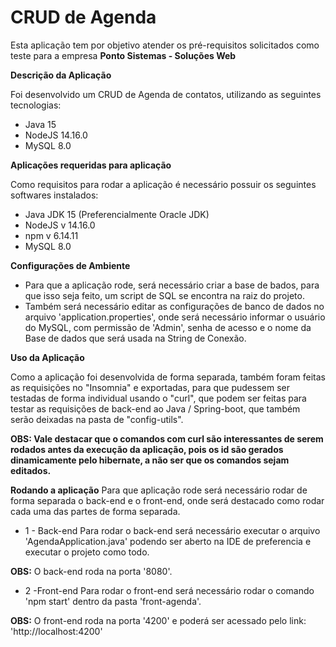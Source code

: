 # CRUD de Agenda

Esta aplicação tem por objetivo atender os pré-requisitos solicitados como teste para a empresa **Ponto Sistemas - Soluções Web**


**Descrição da Aplicação**

Foi desenvolvido um CRUD de Agenda de contatos, utilizando as seguintes tecnologias:
- Java 15
- NodeJS 14.16.0
- MySQL 8.0


**Aplicações requeridas para aplicação**

Como requisitos para rodar a aplicação é necessário possuir os seguintes softwares instalados:
- Java JDK 15 (Preferencialmente Oracle JDK)
- NodeJS v 14.16.0
- npm v 6.14.11
- MySQL 8.0


**Configurações de Ambiente**

- Para que a aplicação rode, será necessário criar a base de bados, para que isso seja feito, um script de SQL se encontra na raiz do projeto.
- Também será necessário editar as configurações de banco de dados no arquivo 'application.properties', onde será necessário informar o usuário do MySQL, com permissão de 'Admin', senha de acesso e o nome da Base de dados que será usada na String de Conexão.


**Uso da Aplicação**

Como a aplicação foi desenvolvida de forma separada, também foram feitas as requisições no "Insomnia" e exportadas, para que pudessem ser testadas de forma individual usando o "curl", que podem ser feitas para testar as requisições de back-end ao Java / Spring-boot, que também serão deixadas na pasta de "config-utils".

**OBS: Vale destacar que o comandos com curl são interessantes de serem rodados antes da execução da aplicação, pois os id são gerados dinamicamente pelo hibernate, a não ser que os comandos sejam editados.**

**Rodando a aplicação**
Para que aplicação rode será necessário rodar de forma separada o back-end e o front-end, onde será destacado como rodar cada uma das partes de forma separada.

- 1 - Back-end
Para rodar o back-end será necessário executar o arquivo 'AgendaApplication.java' podendo ser aberto na IDE de preferencia e executar o projeto como todo.

**OBS:** O back-end roda na porta '8080'.

- 2 -Front-end
Para rodar o front-end será necessário rodar o comando 'npm start' dentro da pasta 'front-agenda'.

**OBS:** O front-end roda na porta '4200' e poderá ser acessado pelo link: 'http://localhost:4200'
